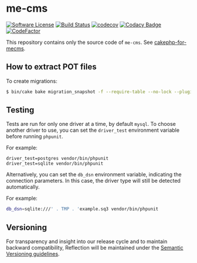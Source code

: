 # me-cms

[![Software License](https://img.shields.io/badge/license-MIT-brightgreen.svg?style=flat-square)](LICENSE.txt)
[![Build Status](https://travis-ci.org/mirko-pagliai/me-cms.svg?branch=master)](https://travis-ci.org/mirko-pagliai/me-cms)
[![codecov](https://codecov.io/gh/mirko-pagliai/me-cms/branch/master/graph/badge.svg)](https://codecov.io/gh/mirko-pagliai/me-cms)
[![Codacy Badge](https://app.codacy.com/project/badge/Grade/f42666d11ea44cb1a901a5f57b207f60)](https://www.codacy.com/gh/mirko-pagliai/me-cms/dashboard?utm_source=github.com&amp;utm_medium=referral&amp;utm_content=mirko-pagliai/me-cms&amp;utm_campaign=Badge_Grade)
[![CodeFactor](https://www.codefactor.io/repository/github/mirko-pagliai/me-cms/badge)](https://www.codefactor.io/repository/github/mirko-pagliai/me-cms)

This repository contains only the source code of `me-cms`.
See [cakephp-for-mecms](https://github.com/mirko-pagliai/cakephp-for-mecms).

## How to extract POT files
To create migrations:
```bash
$ bin/cake bake migration_snapshot -f --require-table --no-lock --plugin MeCms Initial
```

## Testing
Tests are run for only one driver at a time, by default `mysql`.
To choose another driver to use, you can set the `driver_test` environment variable before running `phpunit`.

For example:
```
driver_test=postgres vendor/bin/phpunit
driver_test=sqlite vendor/bin/phpunit
```

Alternatively, you can set the `db_dsn` environment variable, indicating the connection parameters. In this case, the driver type will still be detected automatically.

For example:
```bash
db_dsn=sqlite:///' . TMP . 'example.sq3 vendor/bin/phpunit
```

## Versioning
For transparency and insight into our release cycle and to maintain backward compatibility,
Reflection will be maintained under the [Semantic Versioning guidelines](http://semver.org).
